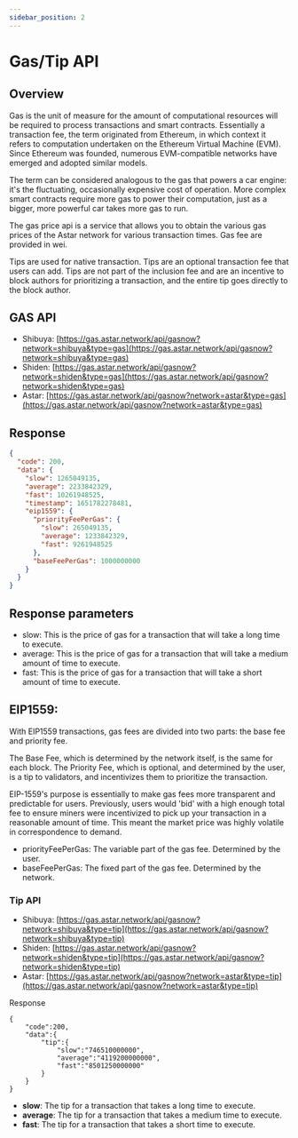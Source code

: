 ```yaml
---
sidebar_position: 2
---
```


# Gas/Tip API

## Overview

Gas is the unit of measure for the amount of computational resources will be required to process transactions and smart contracts. Essentially a transaction fee, the term originated from Ethereum, in which context it refers to computation undertaken on the Ethereum Virtual Machine (EVM). Since Ethereum was founded, numerous EVM-compatible networks have emerged and adopted similar models.

The term can be considered analogous to the gas that powers a car engine: it's the fluctuating, occasionally expensive cost of operation. More complex smart contracts require more gas to power their computation, just as a bigger, more powerful car takes more gas to run.

The gas price api is a service that allows you to obtain the various gas prices of the Astar network for various transaction times. Gas fee are provided in wei.

Tips are used for native transaction. Tips are an optional transaction fee that users can add. Tips are not part of the inclusion fee and are an incentive to block authors for prioritizing a transaction, and the entire tip goes directly to the block author.


## GAS API

- Shibuya: [https://gas.astar.network/api/gasnow?network=shibuya&type=gas](https://gas.astar.network/api/gasnow?network=shibuya&type=gas)
- Shiden: [https://gas.astar.network/api/gasnow?network=shiden&type=gas](https://gas.astar.network/api/gasnow?network=shiden&type=gas)
- Astar: [https://gas.astar.network/api/gasnow?network=astar&type=gas](https://gas.astar.network/api/gasnow?network=astar&type=gas)

## Response

```json
{
  "code": 200,
  "data": {
    "slow": 1265049135,
    "average": 2233842329,
    "fast": 10261948525,
    "timestamp": 1651782278481,
    "eip1559": {
      "priorityFeePerGas": {
        "slow": 265049135,
        "average": 1233842329,
        "fast": 9261948525
      },
      "baseFeePerGas": 1000000000
    }
  }
}
```

## Response parameters

- slow: This is the price of gas for a transaction that will take a long time to execute.
- average: This is the price of gas for a transaction that will take a medium amount of time to execute.
- fast: This is the price of gas for a transaction that will take a short amount of time to execute.

## EIP1559:

With EIP1559 transactions, gas fees are divided into two parts: the base fee and priority fee.

The Base Fee, which is determined by the network itself, is the same for each block.
The Priority Fee, which is optional, and determined by the user, is a tip to validators, and incentivizes them to prioritize the transaction.

EIP-1559's purpose is essentially to make gas fees more transparent and predictable for users. Previously, users would 'bid' with a high enough total fee to ensure miners were incentivized to pick up your transaction in a reasonable amount of time. This meant the market price was highly volatile in correspondence to demand.

- priorityFeePerGas: The variable part of the gas fee. Determined by the user.
- baseFeePerGas: The fixed part of the gas fee. Determined by the network.

### Tip API

- Shibuya: [https://gas.astar.network/api/gasnow?network=shibuya&type=tip](https://gas.astar.network/api/gasnow?network=shibuya&type=tip)
- Shiden: [https://gas.astar.network/api/gasnow?network=shiden&type=tip](https://gas.astar.network/api/gasnow?network=shiden&type=tip)
- Astar: [https://gas.astar.network/api/gasnow?network=astar&type=tip](https://gas.astar.network/api/gasnow?network=astar&type=tip)

Response
```
{
    "code":200,
    "data":{
        "tip":{
            "slow":"746510000000",
            "average":"4119200000000",
            "fast":"8501250000000"
        }
    }
}
```

- **slow**: The tip for a transaction that takes a long time to execute.
- **average**: The tip for a transaction that takes a medium time to execute.
- **fast**: The tip for a transaction that takes a short time to execute.